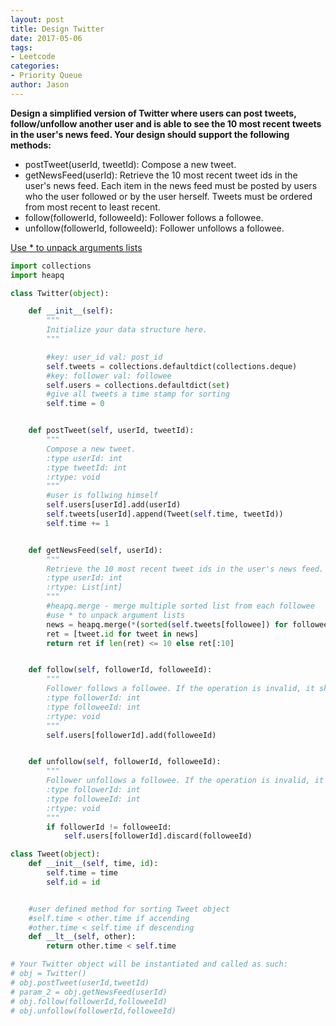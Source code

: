 ```yaml
---
layout: post
title: Design Twitter
date: 2017-05-06
tags:
- Leetcode
categories:
- Priority Queue
author: Jason
---
```

**Design a simplified version of Twitter where users can post tweets, follow/unfollow another user and is able to see the 10 most recent tweets in the user's news feed. Your design should support the following methods:**

* postTweet(userId, tweetId): Compose a new tweet.
* getNewsFeed(userId): Retrieve the 10 most recent tweet ids in the user's news feed. Each item in the news feed must be posted by users who the user followed or by the user herself. Tweets must be ordered from most recent to least recent.
* follow(followerId, followeeId): Follower follows a followee.
* unfollow(followerId, followeeId): Follower unfollows a followee.

[Use * to unpack arguments lists](https://docs.python.org/2/tutorial/controlflow.html#unpacking-argument-lists)

```python
import collections
import heapq

class Twitter(object):

    def __init__(self):
        """
        Initialize your data structure here.
        """

        #key: user_id val: post_id
        self.tweets = collections.defaultdict(collections.deque)
        #key: follower val: followee
        self.users = collections.defaultdict(set)
        #give all tweets a time stamp for sorting
        self.time = 0


    def postTweet(self, userId, tweetId):
        """
        Compose a new tweet.
        :type userId: int
        :type tweetId: int
        :rtype: void
        """
        #user is follwing himself
        self.users[userId].add(userId)
        self.tweets[userId].append(Tweet(self.time, tweetId))
        self.time += 1


    def getNewsFeed(self, userId):
        """
        Retrieve the 10 most recent tweet ids in the user's news feed. Each item in the news feed must be posted by users who the user followed or by the user herself. Tweets must be ordered from most recent to least recent.
        :type userId: int
        :rtype: List[int]
        """
        #heapq.merge - merge multiple sorted list from each followee
        #use * to unpack argument lists
        news = heapq.merge(*(sorted(self.tweets[followee]) for followee in self.users[userId]))
        ret = [tweet.id for tweet in news]
        return ret if len(ret) <= 10 else ret[:10]


    def follow(self, followerId, followeeId):
        """
        Follower follows a followee. If the operation is invalid, it should be a no-op.
        :type followerId: int
        :type followeeId: int
        :rtype: void
        """
        self.users[followerId].add(followeeId)


    def unfollow(self, followerId, followeeId):
        """
        Follower unfollows a followee. If the operation is invalid, it should be a no-op.
        :type followerId: int
        :type followeeId: int
        :rtype: void
        """
        if followerId != followeeId:
            self.users[followerId].discard(followeeId)

class Tweet(object):
    def __init__(self, time, id):
        self.time = time
        self.id = id


    #user defined method for sorting Tweet object
    #self.time < other.time if accending
    #other.time < self.time if descending
    def __lt__(self, other):
        return other.time < self.time

# Your Twitter object will be instantiated and called as such:
# obj = Twitter()
# obj.postTweet(userId,tweetId)
# param_2 = obj.getNewsFeed(userId)
# obj.follow(followerId,followeeId)
# obj.unfollow(followerId,followeeId)
```
